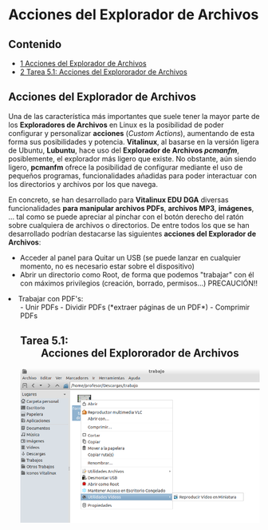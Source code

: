 # Acciones del Explorador de Archivos







## Contenido

- [1 Acciones del Explorador de Archivos](#Acciones_del_Explorador_de_Archivos)
- [2 Tarea 5.1: Acciones del Explororador de Archivos](#Tarea_5.1:_Acciones_del_Explororador_de_Archivos)

## Acciones del Explorador de Archivos

Una de las característica más importantes que suele tener la mayor parte de los **Exploradores de Archivos** en Linux es la posibilidad de poder configurar y personalizar **acciones** (*Custom Actions*), aumentando de esta forma sus posibilidades y potencia.  **Vitalinux**, al basarse en la versión ligera de Ubuntu, **Lubuntu**, hace uso del **Explorador de Archivos *pcmanfm***, posiblemente, el explorador más ligero que existe.  No obstante, aún siendo ligero, **pcmanfm** ofrece la posibilidad de configurar mediante el uso de pequeños programas, funcionalidades añadidas para poder interactuar con los directorios y archivos por los que navega.  


En concreto, se han desarrollado para **Vitalinux EDU DGA** diversas funcionalidades **para manipular archivos PDFs**, **archivos MP3**, **imágenes**, ... tal como se puede apreciar al pinchar con el botón derecho del ratón sobre cualquiera de archivos o directorios.  De entre todos los que se han desarrollado podrían destacarse las siguientes **acciones del Explorador de Archivos**:

-  Acceder al panel para Quitar un USB (se puede lanzar en cualquier momento, no es necesario estar sobre el dispositivo)
-  Abrir un directorio como Root, de forma que podemos "trabajar" con él con máximos privilegios (creación, borrado, permisos...) PRECAUCIÓN!!
<li> Trabajar con PDF's:
<ul>- Unir PDFs
-  Dividir PDFs (*extraer páginas de un PDF*)
-  Comprimir PDFs



## Tarea 5.1: <center>Acciones del Explororador de Archivos</center>

![](img/aplicaciones-reproducir-video-en-miniatura.png)














